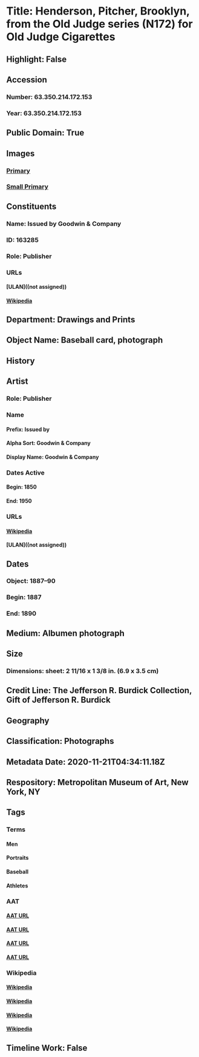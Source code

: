 # Title: Henderson, Pitcher, Brooklyn, from the Old Judge series (N172) for Old Judge Cigarettes
## Highlight: False
## Accession
### Number: 63.350.214.172.153
### Year: 63.350.214.172.153
## Public Domain: True
## Images
### [Primary](https://images.metmuseum.org/CRDImages/dp/original/DP824056.jpg)
### [Small Primary](https://images.metmuseum.org/CRDImages/dp/web-large/DP824056.jpg)
## Constituents
### Name: Issued by Goodwin &amp; Company
### ID: 163285
### Role: Publisher
### URLs
#### [ULAN]((not assigned))
#### [Wikipedia](https://www.wikidata.org/wiki/Q5583666)
## Department: Drawings and Prints
## Object Name: Baseball card, photograph
## History
## Artist
### Role: Publisher
### Name
#### Prefix: Issued by
#### Alpha Sort: Goodwin & Company
#### Display Name: Goodwin & Company
### Dates Active
#### Begin: 1850
#### End: 1950
### URLs
#### [Wikipedia](https://www.wikidata.org/wiki/Q5583666)
#### [ULAN]((not assigned))
## Dates
### Object: 1887–90
### Begin: 1887
### End: 1890
## Medium: Albumen photograph
## Size
### Dimensions: sheet: 2 11/16 x 1 3/8 in. (6.9 x 3.5 cm)
## Credit Line: The Jefferson R. Burdick Collection, Gift of Jefferson R. Burdick
## Geography
## Classification: Photographs
## Metadata Date: 2020-11-21T04:34:11.18Z
## Respository: Metropolitan Museum of Art, New York, NY
## Tags
### Terms
#### Men
#### Portraits
#### Baseball
#### Athletes
### AAT
#### [AAT URL](http://vocab.getty.edu/page/aat/300025928)
#### [AAT URL](http://vocab.getty.edu/page/aat/300015637)
#### [AAT URL](http://vocab.getty.edu/page/aat/300222760)
#### [AAT URL](http://vocab.getty.edu/page/aat/300236025)
### Wikipedia
#### [Wikipedia]()
#### [Wikipedia]()
#### [Wikipedia]()
#### [Wikipedia]()
## Timeline Work: False